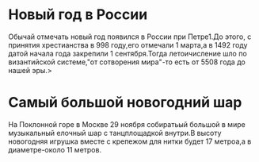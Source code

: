 <h1>Новый год в России</h1>
<p>Обычай отмечать новый год появился в России при Петре1.До этого, с принятия хрестианства в 998 году,его отмечали 1 марта,а в 1492 году датой начала года закрепили 1 сентября.Тогда летоичисление шло по византийской системе,"от сотворения мира"-то есть от 5508 года до нашей эры.> 
<H1>Самый большой новогодний шар</h1>
<p>На Поклонной горе в Москве 29 ноября собиратьый большой в мире музыкальный елочный шар с танцплощадкой внутри.В высоту новогодняя игрушка вместе с крепежом для нитки будет 17 метроа,а в диаметре-около 11 метров.</p>
